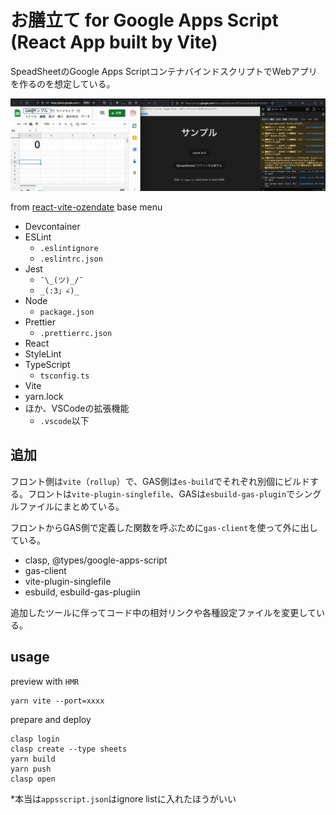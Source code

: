 # お膳立て for Google Apps Script (React App built by Vite)

SpeadSheetのGoogle Apps ScriptコンテナバインドスクリプトでWebアプリを作るのを想定している。

![](README-image/view01.gif)

from [react-vite-ozendate](https://github.com/halllllll/react-vite-ozendate) base menu

- Devcontainer
- ESLint
  - `.eslintignore`
  - `.eslintrc.json`
- Jest
  - `¯\_(ツ)_/¯`
  - `_(:3」∠)_`
- Node
  - `package.json`
- Prettier
  - `.prettierrc.json`
- React
- StyleLint
- TypeScript
  - `tsconfig.ts`
- Vite
- yarn.lock
- ほか、VSCodeの拡張機能
  - `.vscode`以下


## 追加
フロント側は`vite`（`rollup`）で、GAS側は`es-build`でそれぞれ別個にビルドする。フロントは`vite-plugin-singlefile`、GASは`esbuild-gas-plugin`でシングルファイルにまとめている。

フロントからGAS側で定義した関数を呼ぶために`gas-client`を使って外に出している。


- clasp, @types/google-apps-script
- gas-client
- vite-plugin-singlefile
- esbuild, esbuild-gas-plugiin

追加したツールに伴ってコード中の相対リンクや各種設定ファイルを変更している。

## usage

preview with `HMR`
```
yarn vite --port=xxxx
```

prepare and deploy
```
clasp login
clasp create --type sheets
yarn build
yarn push
clasp open
```

*本当は`appsscript.json`はignore listに入れたほうがいい
